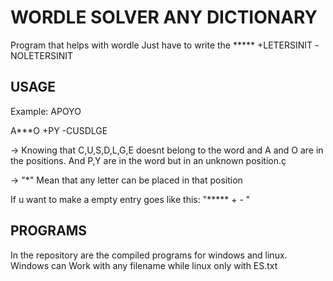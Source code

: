 # WORDLE SOLVER ANY DICTIONARY
Program that helps with wordle Just have to write the ***** +LETERSINIT -NOLETERSINIT

## USAGE

Example:
  APOYO
  
  A***O +PY -CUSDLGE
 
-> Knowing that C,U,S,D,L,G,E doesnt belong to the word and A and O are in the positions. And P,Y are in the word but in an unknown position.ç

-> "*" Mean that any letter can be placed in that position

If u want to make a empty entry goes like this: "***** + - "

## PROGRAMS

In the repository are the compiled programs for windows and linux.
Windows can Work with any filename while linux only with ES.txt
